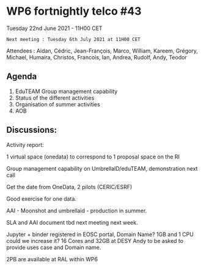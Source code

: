 #  WP6 fortnightly telco #43

Tuesday 22nd June 2021 - 11H00 CET

	Next meeting : Tuesday 6th July 2021 at 11H00 CET

Attendees :  Aidan, Cédric, Jean-François, Marco, William, Kareem, Grégory,  Michael, Humaira, Christos, Francois, Ian, Andrea, Rudolf, Andy, Teodor



## Agenda

1. EduTEAM Group management capability 
3. Status of the different activities
3.  Organisation of summer activities
4. AOB

## Discussions:

Activity report:



1 virtual space (onedata) to correspond to 1 proposal space on the RI

Group management capability on UmbrellaID/eduTEAM, demonstration next call

Get the date from OneData, 2 pilots (CERIC/ESRF) 

Good exercise for one data.

AAI - Moonshot and umbrellaid - production in summer.

SLA and AAI document tbd next meeting next week.

Jupyter + binder registered in EOSC portal, Domain Name? 1GB and 1 CPU could we increase it? 16 Cores and 32GB at DESY
Andy to be asked to provide uses case and Domain name.

2PB are available at RAL within WP6
